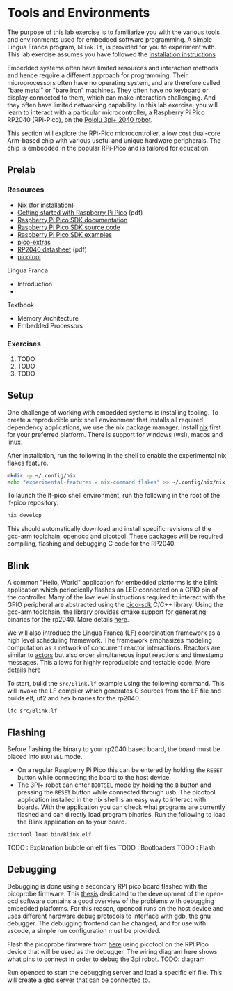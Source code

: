 # Tools and Environments
The purpose of this lab exercise is to familiarize you with the various tools and environments used for embedded software programming. A simple Lingua Franca program, `blink.lf`, is provided for you to experiment with.
This lab exercise assumes you have followed the [Installation instructions](./Installation.md)

Embedded systems often have limited resources and interaction methods and hence require a different approach for programming.
Their microprocessors often have no operating system, and are therefore called "bare metal" or "bare iron" machines.
They often have no keyboard or display connected to them, which can make interaction challenging.
And they often have limited networking capability.
In this lab exercise, you will learn to interact with a particular microcontroller, a Raspberry Pi Pico RP2040
(RPi-Pico), on the [Pololu 3pi+ 2040 robot](https://www.pololu.com/docs/0J86). 

This section will explore the RPi-Pico microcontroller, a low cost dual-core Arm-based chip with various useful and unique hardware peripherals. The chip is embedded in the popular RPi-Pico and is tailored for education.

## Prelab
### Resources

- [Nix](https://nixos.org) (for installation)
- [Getting started with Raspberry Pi Pico](https://datasheets.raspberrypi.com/pico/getting-started-with-pico.pdf) (pdf)
- [Raspberry Pi Pico SDK documentation](https://www.raspberrypi.com/documentation/pico-sdk/)
- [Raspberry Pi Pico SDK source code](https://github.com/raspberrypi/pico-sdk)
- [Raspberry Pi Pico SDK examples](https://github.com/raspberrypi/pico-examples)
- [pico-extras](https://github.com/raspberrypi/pico-extras)
- [RP2040 datasheet](https://datasheets.raspberrypi.com/rp2040/rp2040-datasheet.pdf) (pdf)
- [picotool](https://github.com/raspberrypi/picotool)

Lingua Franca
- Introduction
- 

Textbook
- Memory Architecture
- Embedded Processors

### Exercises
1. TODO
2. TODO
3. TODO

## Setup
One challenge of working with embedded systems is installing tooling. To create a reproducible unix shell environment that installs all required dependency applications, we use the nix package manager. Install [nix](https://nixos.org/download.html) first for your preferred platform. There is support for windows (wsl), macos and linux. 

After installation, run the following in the shell to enable the experimental nix flakes feature.

``` bash
mkdir -p ~/.config/nix
echo "experimental-features = nix-command flakes" >> ~/.config/nix/nix.conf
```

To launch the lf-pico shell environment, run the following in the root of the lf-pico repository:

```bash
nix develop
```

This should automatically download and install specific revisions of the gcc-arm toolchain, openocd and picotool. These packages will be required compiling, flashing and debugging C code for the RP2040.

## Blink
A common "Hello, World" application for embedded platforms is the blink application which periodically flashes an LED connected on a GPIO pin of the controller. Many of the low level instructions required to interact with the GPIO peripheral are abstracted using the [pico-sdk](https://github.com/raspberrypi/pico-sdk/tree/master) C/C++ library. Using the gcc-arm toolchain, the library provides cmake support for generating binaries for the rp2040.  More details [here](./Pico-SDK-Primer).

We will also introduce the Lingua Franca (LF) coordination framework as a high level scheduling framework. The framework emphasizes modeling computation as a network of concurrent reactor interactions. Reactors are similar to [actors](https://en.wikipedia.org/wiki/Actor_model) but also order simultaneous input reactions and timestamp messages. This allows for highly reproducible and testable code. More details [here](./Lingua-Franca-Primer)

To start, build the `src/Blink.lf` example using the following command. This will invoke the LF compiler which generates C sources from the LF file and builds elf, uf2 and hex binaries for the rp2040.
``` shell
lfc src/Blink.lf
```

## Flashing
Before flashing the binary to your rp2040 based board, the board must be placed into ``BOOTSEL`` mode. 
- On a regular Raspberry Pi Pico this can be entered by holding the ``RESET`` button while connecting the board to the host device. 
- The 3PI+ robot can enter ``BOOTSEL`` mode by holding the ``B`` button and pressing the ``RESET`` button while connected through usb.
The picotool application installed in the nix shell is an easy way to interact with boards.
With the application you can check what programs are currently flashed and can directly load program binaries.
Run the following to load the Blink application on to your board.

``` shell
picotool load bin/Blink.elf
```

TODO : Explanation bubble on elf files
TODO : Bootloaders
TODO : Flash 


## Debugging
Debugging is done using a secondary RPI pico board flashed with the picoprobe firmware.
This [thesis](https://openocd.org/files/thesis.pdf) dedicated to the development of the open-ocd software contains a good overview of the problems with debugging embedded platforms.
For this reason, openocd runs on the host device and uses different hardware debug protocols to interface with gdb, the gnu debugger. The debugging frontend can be changed,
and for use with vscode, a simple run configuration must be provided.

Flash the picoprobe firmware from [here](https://github.com/raspberrypi/picoprobe/releases/download/picoprobe-cmsis-v1.02/picoprobe.uf2) using picotool on the RPI Pico device that will be used
as the debugger. The wiring diagram here shows what pins to connect in order to debug the 3pi robot.
TODO: diagram

Run openocd to start the debugging server and load a specific elf file. This will create a gbd server that can be connected to. 

